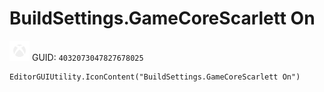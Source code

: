 # BuildSettings.GameCoreScarlett On
![](/img/BuildSettings.GameCoreScarlett%20On.png)
GUID: `4032073047827678025`
```
EditorGUIUtility.IconContent("BuildSettings.GameCoreScarlett On")
```
